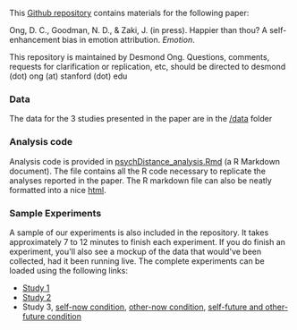 

This [Github repository](https://github.com/desmond-ong/emotionPsychDistance) contains materials for the following paper:

Ong, D. C., Goodman, N. D., & Zaki, J. (in press). Happier than thou? A self-enhancement bias in emotion attribution. *Emotion*.

This repository is maintained by Desmond Ong. Questions, comments, requests for clarification or replication, etc, should be directed to desmond (dot) ong (at) stanford (dot) edu



### Data

The data for the 3 studies presented in the paper are in the [/data](https://github.com/desmond-ong/emotionPsychDistance/tree/master/data) folder



### Analysis code

Analysis code is provided in [psychDistance_analysis.Rmd](https://github.com/desmond-ong/emotionPsychDistance/blob/master/psychDistance_analysis.Rmd) (a R Markdown document). The file contains all the R code necessary to replicate the analyses reported in the paper. 
The R markdown file can also be neatly formatted into a nice [html](http://rawgit.com/desmond-ong/emotionPsychDistance/master/psychDistance_analysis.html).




### Sample Experiments

A sample of our experiments is also included in the repository. It takes approximately 7 to 12 minutes to finish each experiment. If you do finish an experiment, you'll also see a mockup of the data that would've been collected, had it been running live. The complete experiments can be loaded using the following links:

- [Study 1](http://rawgit.com/desmond-ong/emotionPsychDistance/master/Study1/index.html)
- [Study 2](http://rawgit.com/desmond-ong/emotionPsychDistance/master/Study2/index.html)
- Study 3, [self-now condition](http://rawgit.com/desmond-ong/emotionPsychDistance/master/Study3/self-now/index.html), [other-now condition](http://rawgit.com/desmond-ong/emotionPsychDistance/master/Study3/other-now/index.html), [self-future and other-future condition](http://rawgit.com/desmond-ong/emotionPsychDistance/master/Study3/future/index.html)
